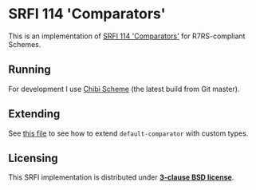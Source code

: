 # SRFI 114 'Comparators'

This is an implementation of [SRFI 114 'Comparators'](//srfi.schemers.org/srfi-114/srfi-114.html) for R7RS-compliant Schemes.

## Running

For development I use [Chibi Scheme](//github.com/ashinn/chibi-scheme) (the latest build from Git master).

## Extending

See [this file](srfi-114/docs/extending.md) to see how to extend `default-comparator` with custom types.

## Licensing

This SRFI implementation is distributed under **[3-clause BSD license](LICENSE)**.
